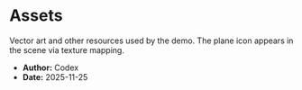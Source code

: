 # Assets

Vector art and other resources used by the demo.
The plane icon appears in the scene via texture mapping.

- **Author:** Codex
- **Date:** 2025-11-25
